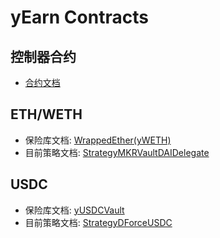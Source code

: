 # yEarn Contracts

## 控制器合约

- [合约文档](./docs/Controller.md)

## ETH/WETH

- 保险库文档: [WrappedEther(yWETH)](./docs/WrappedEther(yWETH).md)
- 目前策略文档: [StrategyMKRVaultDAIDelegate](./docs/StrategyMKRVaultDAIDelegate.md)


## USDC

- 保险库文档: [yUSDCVault](./docs/yUSDCVault.md)
- 目前策略文档: [StrategyDForceUSDC](./docs/StrategyDForceUSDC.md)

